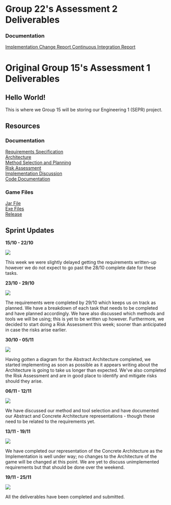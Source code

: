  # Group 22's Assessment 2 Deliverables
  ### Documentation
  [Implementation  ](https://UoY2021Eng1Group22.github.io/Assessment2Deliverables/Implementation.pdf)
  [Change Report  ](https://UoY2021Eng1Group22.github.io/Assessment2Deliverables/Change%20report.pdf)
  [Continuous Integration Report  ](https://UoY2021Eng1Group22.github.io/Assessment2Deliverables/CI%20Report.pdf)
 
 
 
 
 
 
 # Original Group 15's Assessment 1 Deliverables
  ## Hello World!

  This is where we Group 15 will be storing our Engineering 1 (SEPR) project.

  ## Resources

  ### Documentation
  [Requirements Specification](https://UoY2021Eng1Group22.github.io/pdfs/Req1.pdf)  
  [Architecture](https://UoY2021Eng1Group22.github.io/pdfs/Arch1.pdf)  
  [Method Selection and Planning](https://UoY2021Eng1Group22.github.io//pdfs/Plan1.pdf)  
  [Risk Assessment](https://UoY2021Eng1Group22.github.io/pdfs/Risk1.pdf)  
  [Implementation Discussion](https://UoY2021Eng1Group22.github.io/pdfs/Impl1.pdf)  
  [Code Documentation](https://UoY2021Eng1Group22.github.io/docs/)

  ### Game Files
  [Jar File](https://spanishforsalt.github.io/jars/Dragonboat_Race_v1.2.jar)  
  [Exe Files](https://spanishforsalt.github.io/jars/Dragonboat_Race_v1.2.rar)  
  [Release](https://github.com/JoeWrieden/ENG1Project/releases/latest)  


  ## Sprint Updates

  **15/10 - 22/10**  

  <img src="https://user-images.githubusercontent.com/72558704/99911129-33ebe880-2cea-11eb-9769-46a48b1560f5.png">  

  This week we were slightly delayed getting the requirements written-up however we do not expect to go past the 28/10 complete date for these tasks.  


  **23/10 - 29/10**  

  <img src="https://user-images.githubusercontent.com/72558704/99911366-c5a82580-2ceb-11eb-8154-eb9737c171ef.png">  

  The requirements were completed by 29/10 which keeps us on track as planned. We have a breakdown of each task that needs to be completed and have planned accordingly. We have also discussed which methods and tools we will be using; this is yet to be written up however. Furthermore, we decided to start doing a Risk Assessment this week; sooner than anticipated in case the risks arise earlier.  


  **30/10 - 05/11**  

  <img src="https://user-images.githubusercontent.com/72558704/99911389-eb352f00-2ceb-11eb-83c6-fd771ef10de9.png">  

  Having gotten a diagram for the Abstract Architecture completed, we started implementing as soon as possible as it appears writing about the Architecture is going to take us longer than expected. We've also completed the Risk Assessment and are in good place to identify and mitigate risks should they arise.  


  **06/11 - 12/11**  


  <img src="https://user-images.githubusercontent.com/72558704/99911541-1cfac580-2ced-11eb-8255-bac555408db2.png">  

  We have discussed our method and tool selection and have documented our Abstract and Concrete Architecture representations - though these need to be related to the requirements yet.  


  **13/11 - 19/11**  

  <img src="https://user-images.githubusercontent.com/72558704/99911785-93e48e00-2cee-11eb-8fa6-1c2648e760c7.png">  

  We have completed our representation of the Concrete Architecture as the Implementation is well under way; no changes to the Architecture of the game will be changed at this point. We are yet to discuss unimplemented requirements but that should be done over the weekend.  


  **19/11 - 25/11**  

  <img src="https://user-images.githubusercontent.com/72558704/100144113-35561600-2e8e-11eb-92dc-711e96209e2a.png">  

  All the deliverables have been completed and submitted.  
  
